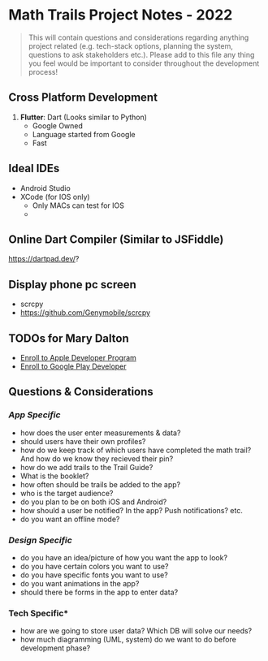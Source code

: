 # **Math Trails Project Notes - 2022**
> This will contain questions and considerations regarding anything project
  related (e.g. tech-stack options, planning the system, questions to ask stakeholders
  etc.). Please add to this file any thing you feel would be important to consider throughout
  the development process!

## **Cross Platform Development** 
  
1. **Flutter**: Dart (Looks similar to Python)
   - Google Owned
   - Language started from Google
   - Fast

## **Ideal IDEs**
- Android Studio
- XCode (for IOS only) 
   - Only MACs can test for IOS
   - 
## **Online Dart Compiler (Similar to JSFiddle)**
https://dartpad.dev/?

## **Display phone pc screen**
- scrcpy
- https://github.com/Genymobile/scrcpy

## **TODOs for Mary Dalton** 
- [Enroll to Apple Developer Program](https://developer.apple.com/programs/enroll/)
- [Enroll to Google Play Developer](https://support.google.com/googleplay/android-developer/answer/6112435?hl=en#:~:text=During%20the%20signup%20process%2C%20you,Google%20Play%20Developer%20Distribution%20Agreement.&text=There%20is%20a%20US%2425,Visa)


## **Questions & Considerations**

### ***App Specific***
- how does the user enter measurements & data?
- should users have their own profiles?
- how do we keep track of which users have completed the math trail? And
  how do we know they recieved their pin?
- how do we add trails to the Trail Guide?
- What is the booklet?
- how often should be trails be added to the app?
- who is the target audience? 
- do you plan to be on both iOS and Android?
- how should a user be notified? In the app? Push notifications? etc.
- do you want an offline mode?

### ***Design Specific***
- do you have an idea/picture of how you want the app to look?
- do you have certain colors you want to use?
- do you have specific fonts you want to use?
- do you want animations in the app?
- should there be forms in the app to enter data?

### **Tech Specific***
- how are we going to store user data? Which DB will solve our needs?
- how much diagramming (UML, system) do we want to do before development phase?
